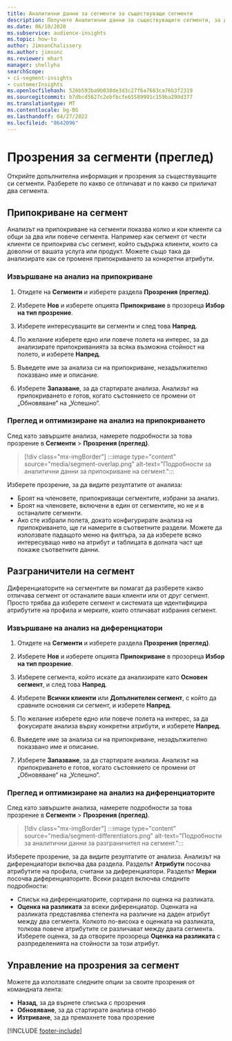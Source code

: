 ```yaml
---
title: Аналитични данни за сегменти за съществуващи сегменти
description: Получете Аналитични данни за съществуващите сегменти, за да видите разликите и общите черти.
ms.date: 06/10/2020
ms.subservice: audience-insights
ms.topic: how-to
author: JimsonChalissery
ms.author: jimsonc
ms.reviewer: mhart
manager: shellyha
searchScope:
- ci-segment-insights
- customerInsights
ms.openlocfilehash: 526b593ba9b038de3d3c27f6a7683ca76b3f2319
ms.sourcegitcommit: b7dbcd5627c2ebfbcfe65589991c159ba290d377
ms.translationtype: MT
ms.contentlocale: bg-BG
ms.lasthandoff: 04/27/2022
ms.locfileid: "8642096"
---
```

# <a name="segment-insights-preview"></a>Прозрения за сегменти (преглед)

Открийте допълнителна информация и прозрения за съществуващите си сегменти. Разберете по какво се отличават и по какво си приличат два сегмента.

## <a name="segment-overlap"></a>Припокриване на сегмент

Анализът на припокриване на сегменти показва колко и кои клиенти са общи за два или повече сегмента. Например как сегмент от чести клиенти се припокрива със сегмент, който съдържа клиенти, които са доволни от вашата услуга или продукт.
Можете също така да анализирате как се променя припокриването за конкретни атрибути.

### <a name="run-an-overlap-analysis"></a>Извършване на анализ на припокриване

1. Отидете на **Сегменти** и изберете раздела **Прозрения (преглед)**.

1. Изберете **Нов** и изберете опцията **Припокриване** в прозореца **Избор на тип прозрение**.

1. Изберете интересуващите ви сегменти и след това **Напред**.

1. По желание изберете едно или повече полета на интерес, за да анализирате припокриванията за всяка възможна стойност на полето, и изберете **Напред**.

1. Въведете име за анализа си на припокриване, незадължително показвано име и описание.

1. Изберете **Запазване**, за да стартирате анализа. Анализът на припокриването е готов, когато състоянието се промени от „Обновяване“ на „Успешно“.

### <a name="view-and-optimize-an-overlap-analysis"></a>Преглед и оптимизиране на анализ на припокриването

След като завършите анализа, намерете подробности за това прозрение в **Сегменти** > **Прозрения (преглед)**.

> [!div class="mx-imgBorder"]
> :::image type="content" source="media/segment-overlap.png" alt-text="Подробности за аналитични данни за припокриване на сегмент.":::

Изберете прозрение, за да видите резултатите от анализа:

- Броят на членовете, припокриващи сегментите, избрани за анализ.
- Броят на членовете, включени в един от сегментите, но не и в останалите сегменти.
- Ако сте избрали полета, докато конфигурирате анализа на припокриването, ще ги намерите в съответните раздели. Можете да използвате падащото меню на филтъра, за да изберете всяко интересуващо ниво на атрибут и таблицата в долната част ще покаже съответните данни.

## <a name="segment-differentiators"></a>Разграничители на сегмент

Диференциаторите на сегментите ви помагат да разберете какво отличава сегмент от останалите ваши клиенти или от друг сегмент. Просто трябва да изберете сегмент и системата ще идентифицира атрибутите на профила и мерките, които отличават избрания сегмент.

### <a name="run-a-differentiator-analysis"></a>Извършване на анализ на диференциатори

1. Отидете на **Сегменти** и изберете раздела **Прозрения (преглед)**.

1. Изберете **Нов** и изберете опцията **Припокриване** в прозореца **Избор на тип прозрение**.

1. Изберете сегмента, който искате да анализирате като **Основен сегмент**, и след това **Напред**.

1. Изберете **Всички клиенти** или **Допълнителен сегмент**, с който да сравните основния си сегмент, и изберете **Напред**.

1. По желание изберете едно или повече полета на интерес, за да фокусирате анализа върху конкретни атрибути, и изберете **Напред**.

1. Въведете име за анализа си на припокриване, незадължително показвано име и описание.

1. Изберете **Запазване**, за да стартирате анализа. Анализът на припокриването е готов, когато състоянието се промени от „Обновяване“ на „Успешно“.

### <a name="view-and-optimize-a-differentiators-analysis"></a>Преглед и оптимизиране на анализ на диференциаторите

След като завършите анализа, намерете подробности за това прозрение в **Сегменти** > **Прозрения (преглед)**.

> [!div class="mx-imgBorder"]
> :::image type="content" source="media/segment-differentiators.png" alt-text="Подробности за аналитични данни за разграничител на сегмент.":::

Изберете прозрение, за да видите резултатите от анализа. Анализът на диференциатори включва два раздела. Разделът **Атрибути** посочва атрибутите на профила, считани за диференциатори. Разделът **Мерки** посочва диференциаторите. Всеки раздел включва следните подробности:

- Списък на диференциаторите, сортирани по оценка на разликата.
- **Оценка на разликата** за всеки диференциатор. Оценката на разликата представлява степента на различие на даден атрибут между два сегмента. Колкото по-висока е оценката на разликата, толкова повече атрибутите се различават между двата сегмента. Изберете оценка, за да отворите прозореца **Оценка на разликата** с разпределенията на стойности за този атрибут.

## <a name="manage-segment-insights"></a>Управление на прозрения за сегмент

Можете да използвате следните опции за своите прозрения от командната лента:

- **Назад**, за да върнете списъка с прозрения
- **Обновяване**, за да стартирате анализа отново
- **Изтриване**, за да премахнете това прозрение


[!INCLUDE [footer-include](includes/footer-banner.md)]
